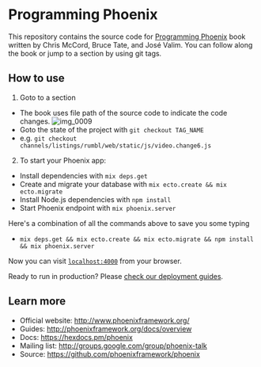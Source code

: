 # Programming Phoenix
This repository contains the source code for [Programming Phoenix](https://pragprog.com/book/phoenix/programming-phoenix) book written by Chris McCord, Bruce Tate, and José Valim. You can follow along the book or jump to a section by using git tags.

## How to use
1. Goto to a section
  * The book uses file path of the source code to indicate the code changes.
  ![img_0009](https://cloud.githubusercontent.com/assets/3143154/17651475/869ab072-621c-11e6-87c3-fa7b54d0be75.jpg)
  * Goto the state of the project with `git checkout TAG_NAME`
  * e.g. `git checkout channels/listings/rumbl/web/static/js/video.change6.js`
2. To start your Phoenix app:

  * Install dependencies with `mix deps.get`
  * Create and migrate your database with `mix ecto.create && mix ecto.migrate`
  * Install Node.js dependencies with `npm install`
  * Start Phoenix endpoint with `mix phoenix.server`
  
  Here's a combination of all the commands above to save you some typing
  * `mix deps.get && mix ecto.create && mix ecto.migrate && npm install && mix phoenix.server`

Now you can visit [`localhost:4000`](http://localhost:4000) from your browser.

Ready to run in production? Please [check our deployment guides](http://www.phoenixframework.org/docs/deployment).

## Learn more

  * Official website: http://www.phoenixframework.org/
  * Guides: http://phoenixframework.org/docs/overview
  * Docs: https://hexdocs.pm/phoenix
  * Mailing list: http://groups.google.com/group/phoenix-talk
  * Source: https://github.com/phoenixframework/phoenix
